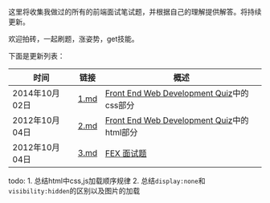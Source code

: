 这里将收集我做过的所有的前端面试笔试题，并根据自己的理解提供解答。将持续更新。

欢迎拍砖，一起刷题，涨姿势，get技能。

下面是更新列表：


|时间|链接|概述|
|---|---|---|
|2014年10月02日|  [1.md](https://github.com/paddingme/Front-end-Web-Development-Interview-Question/blob/master/1.md) |[Front End Web Development Quiz](http://davidshariff.com/quiz/)中的css部分
|2012年10月04日|[2.md](https://github.com/paddingme/Front-end-Web-Development-Interview-Question/blob/master/2.md)|[Front End Web Development Quiz](http://davidshariff.com/quiz/)中的html部分
|2012年10月04日|[3.md](https://github.com/paddingme/Front-end-Web-Development-Interview-Question/blob/master/3.md)|[FEX 面试题](https://github.com/fex-team/interview-questions)



todo:
    1. 总结html中css,js加载顺序规律
    2. 总结`display:none`和`visibility:hidden`的区别以及图片的加载
